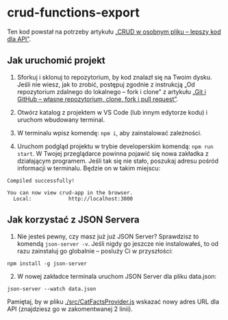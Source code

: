 # crud-functions-export

Ten kod powstał na potrzeby artykułu [„CRUD w osobnym pliku – lepszy kod dla API”](https://devmentor.pl/b/crud-w-osobnym-pliku-lepszy-kod-dla-api).

## Jak uruchomić projekt

1. Sforkuj i sklonuj to repozytorium, by kod znalazł się na Twoim dysku. Jeśli nie wiesz, jak to zrobić, postępuj zgodnie z instrukcją „Od repozytorium zdalnego do lokalnego – fork i clone” z artykułu [„Git i GitHub – własne repozytorium, clone, fork i pull request”](https://devmentor.pl/b/git-i-github-wlasne-repozytorium-clone-fork-i-pull-request).

2. Otwórz katalog z projektem w VS Code (lub innym edytorze kodu) i uruchom wbudowany terminal.

3. W terminalu wpisz komendę: `npm i`, aby zainstalować zależności.

4. Uruchom podgląd projektu w trybie developerskim komendą: `npm run start`. W Twojej przeglądarce powinna pojawić się nowa zakładka z działającym programem. Jeśli tak się nie stało, poszukaj adresu pośród informacji w terminalu. Będzie on w takim miejscu:
```
Compiled successfully!

You can now view crud-app in the browser.
  Local:            http://localhost:3000
```

## Jak korzystać z JSON Servera

1. Nie jesteś pewny, czy masz już już JSON Server? Sprawdzisz to komendą `json-server -v`. Jeśli nigdy go jeszcze nie instalowałeś, to od razu zainstaluj go globalnie – posluży Ci w przyszłości:
```
npm install -g json-server
```
2. W nowej zakładce terminala uruchom JSON Server dla pliku data.json:
```
json-server --watch data.json
```
Pamiętaj, by w pliku [./src/CatFactsProvider.js](https://github.com/devmentor-pl/crud-functions-export/blob/main/src/catFactsProvider.js) wskazać nowy adres URL dla API (znajdziesz go w zakomentwanej 2 linii).

